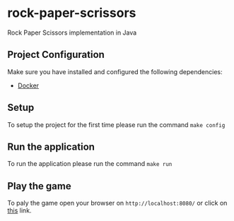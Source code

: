# rock-paper-scrissors
Rock Paper Scissors implementation in Java

## Project Configuration ##
Make sure you  have installed and configured the following dependencies:
- [Docker](https://www.docker.com/)

## Setup ##
To setup the project for the first time please run the command `make config`

## Run the application ##
To run the application please run the command `make run`

## Play the game ##
To paly the game open your browser on `http://localhost:8080/` or click on [this](http://localhost:8080/) link.

